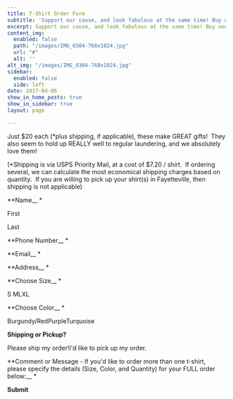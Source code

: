 ```yaml
---
title: T-Shirt Order Form
subtitle: 'Support our cause, and look fabulous at the same time! Buy one of our t-shirts. '
excerpt: Support our cause, and look fabulous at the same time! Buy one of our t-shirts.
content_img:
  enabled: false
  path: "/images/IMG_0304-768x1024.jpg"
  url: "#"
  alt: ''
alt_img: "/images/IMG_0304-768x1024.jpg"
sidebar:
  enabled: false
  side: left
date: 2017-04-06
show_in_home_posts: true
show_in_sidebar: true
layout: page

---
```

Just $20 each (*plus shipping, if applicable), these make GREAT gifts! &nbsp;They also seem to hold up REALLY well to regular laundering, and we absolutely love them!

(*Shipping is via USPS Priority Mail, at a cost of $7.20 / shirt. &nbsp;If ordering several, we can calculate the most economical shipping charges based on quantity. &nbsp;If you are willing to pick up your shirt(s) in Fayetteville, then shipping is not applicable)

**Name__ *

First

Last

**Phone Number__ *

**Email__ *

**Address__ *

**Choose Size__ *

S MLXL

**Choose Color__ *

Burgundy/RedPurpleTurquoise

**Shipping or Pickup?**

Please ship my order!I'd like to pick up my order.

**Comment or Message - If you'd like to order more than one t-shirt, please specify the details (Size, Color, and Quantity) for your FULL order below:__ *

**Submit**